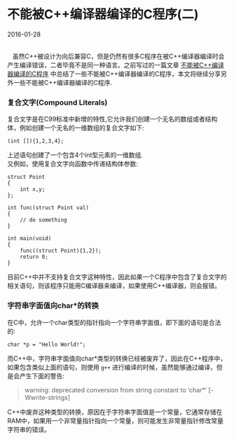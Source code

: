 # 不能被C++编译器编译的C程序(二)
2016-01-28  <br /><br />        

&nbsp;&nbsp;&nbsp;虽然C++被设计为向后兼容C，但是仍然有很多C程序在被C++编译器编译时会产生编译错误，二者毕竟不是同一种语言。之前写过的一篇文章 [不能被C++编译器编译的C程序](http://www.studyandshare.info/c_pro_canot_compile.html) 中总结了一些不能被C++编译器编译的C程序，本文将继续分享另外一些不能被C++编译器编译的C程序.            

### 复合文字(Compound Literals)           
复合文字是在C99标准中新增的特性,它允许我们创建一个无名的数组或者结构体，例如创建一个无名的一维数组的复合文字如下:          

	(int []){1,2,3,4};

上述语句创建了一个包含4个int型元素的一维数组.          
又例如，使用复合文字向函数中传递结构体参数:            

	struct Point
	{
		int x,y;
	};

	int func(struct Point val)
	{
		// do something
	}

	int main(void)
	{
		func((struct Point){1,2});
		return 0;
	}

目前C++中并不支持复合文字这种特性，因此如果一个C程序中包含了复合文字的相关语句，则该程序只能用C编译器来编译，如果使用C++编译器，则会报错。     

### 字符串字面值向char*的转换
在C中，允许一个char类型的指针指向一个字符串字面值，即下面的语句是合法的:          

	char *p = "Hello World!";

而C++中，字符串字面值向char*类型的转换已经被废弃了，因此在C++程序中，如果包含类似上面的语句，则使用 `g++` 进行编译的时候，虽然能够通过编译，但是会产生下面的警告:            

> warning: deprecated conversion from string constant to ‘char*’ [-Wwrite-strings]

C++中废弃这种类型的转换，原因在于字符串字面值是一个常量，它通常存储在RAM中，如果用一个非常量指针指向一个常量，则可能发生非常量指针修改常量字符串的错误。        

